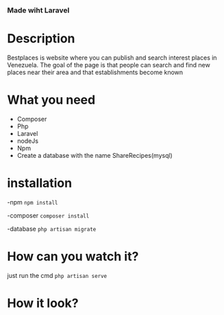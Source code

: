 ### Made wiht Laravel

# Description 

Bestplaces is website where you can publish and search interest places in Venezuela. The goal of the page is that people can search and find new places near their area and that establishments become known

# What you need

- Composer
- Php
- Laravel
- nodeJs
- Npm
- Create a database with the name ShareRecipes(mysql)

# installation

-npm
`npm install`

-composer
`composer install`

-database
`php artisan migrate`

# How can you watch it?

just run the cmd `php artisan serve`

# How it look?

